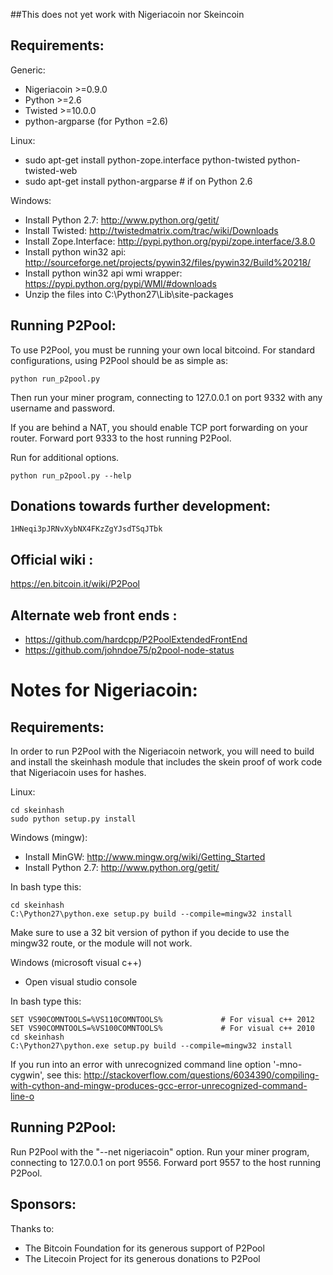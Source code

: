 ##This does not yet work with Nigeriacoin nor Skeincoin

Requirements:
-------------------------
Generic:
* Nigeriacoin >=0.9.0
* Python >=2.6
* Twisted >=10.0.0
* python-argparse (for Python =2.6)

Linux:
* sudo apt-get install python-zope.interface python-twisted python-twisted-web
* sudo apt-get install python-argparse # if on Python 2.6

Windows:
* Install Python 2.7: http://www.python.org/getit/
* Install Twisted: http://twistedmatrix.com/trac/wiki/Downloads
* Install Zope.Interface: http://pypi.python.org/pypi/zope.interface/3.8.0
* Install python win32 api: http://sourceforge.net/projects/pywin32/files/pywin32/Build%20218/
* Install python win32 api wmi wrapper: https://pypi.python.org/pypi/WMI/#downloads
* Unzip the files into C:\Python27\Lib\site-packages

Running P2Pool:
-------------------------
To use P2Pool, you must be running your own local bitcoind. For standard
configurations, using P2Pool should be as simple as:

    python run_p2pool.py

Then run your miner program, connecting to 127.0.0.1 on port 9332 with any
username and password.

If you are behind a NAT, you should enable TCP port forwarding on your
router. Forward port 9333 to the host running P2Pool.

Run for additional options.

    python run_p2pool.py --help

Donations towards further development:
-------------------------
    1HNeqi3pJRNvXybNX4FKzZgYJsdTSqJTbk

Official wiki :
-------------------------
https://en.bitcoin.it/wiki/P2Pool

Alternate web front ends :
-------------------------
* https://github.com/hardcpp/P2PoolExtendedFrontEnd
* https://github.com/johndoe75/p2pool-node-status

Notes for Nigeriacoin:
=========================
Requirements:
-------------------------
In order to run P2Pool with the Nigeriacoin network, you will need to build and install the
skeinhash module that includes the skein proof of work code that Nigeriacoin uses for hashes.

Linux:

    cd skeinhash
    sudo python setup.py install

Windows (mingw):
* Install MinGW: http://www.mingw.org/wiki/Getting_Started
* Install Python 2.7: http://www.python.org/getit/

In bash type this:

    cd skeinhash
    C:\Python27\python.exe setup.py build --compile=mingw32 install

Make sure to use a 32 bit version of python if you decide to use the mingw32 route, or the module will not work.

Windows (microsoft visual c++)
* Open visual studio console

In bash type this:

    SET VS90COMNTOOLS=%VS110COMNTOOLS%	           # For visual c++ 2012
    SET VS90COMNTOOLS=%VS100COMNTOOLS%             # For visual c++ 2010
    cd skeinhash
    C:\Python27\python.exe setup.py build --compile=mingw32 install
	
If you run into an error with unrecognized command line option '-mno-cygwin', see this:
http://stackoverflow.com/questions/6034390/compiling-with-cython-and-mingw-produces-gcc-error-unrecognized-command-line-o

Running P2Pool:
-------------------------
Run P2Pool with the "--net nigeriacoin" option.
Run your miner program, connecting to 127.0.0.1 on port 9556.
Forward port 9557 to the host running P2Pool.


Sponsors:
-------------------------

Thanks to:
* The Bitcoin Foundation for its generous support of P2Pool
* The Litecoin Project for its generous donations to P2Pool

